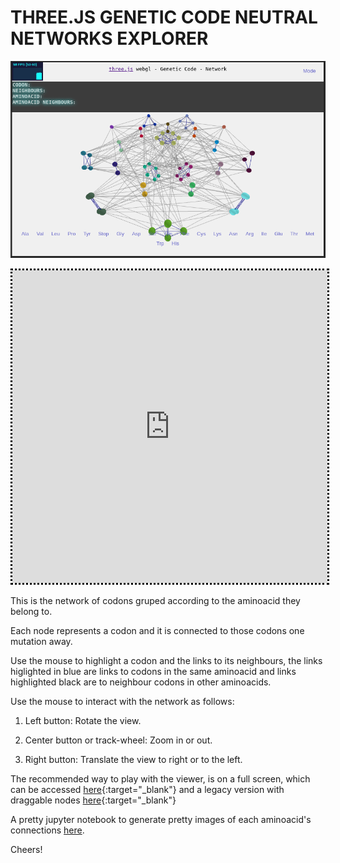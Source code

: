 # THREE.JS GENETIC CODE NEUTRAL NETWORKS EXPLORER

![alt text](https://github.com/calugo/RNA-NETS/blob/master/RNANET.png "CODONS NET")

<div>
 <iframe src="https://calugo.github.io/RNA-NETS/"
 style="border: 3px dotted black; width: 100%; height: 500px;"> </iframe>
</div>

This is the network of codons gruped according to the aminoacid they belong to.

Each node represents a codon and it is connected to those codons one mutation away.

Use the mouse to highlight a codon and the links to its neighbours, the links higlighted in blue are links to codons in the same aminoacid and links highlighted black are
 to neighbour codons in other aminoacids.
 
Use the mouse to interact with the network as follows:

1. Left button: Rotate the view.

2. Center button or track-wheel: Zoom in or out.

3. Right button: Translate the view to right or to the left.



The recommended way to play with the viewer, is on a full screen, which can be accessed [here](https://calugo.github.io/RNA-NETS/){:target="_blank"} and a legacy version with draggable nodes [here](https://calugo.github.io/RNA-NETS/OLDNET){:target="_blank"}

A pretty jupyter notebook to generate pretty images of each aminoacid's connections [here](http://nbviewer.jupyter.org/github/calugo/RNA-NETS/blob/master/NOTEBOOKS/AMINOACIDS.ipynb).

Cheers!
